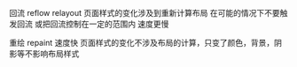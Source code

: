 回流 reflow relayout
  页面样式的变化涉及到重新计算布局
  在可能的情况下不要触发回流
  或把回流控制在一定的范围内
  速度更慢

重绘 repaint
  速度快
  页面样式的变化不涉及布局的计算，只变了颜色，背景，阴影等不影响布局样式

